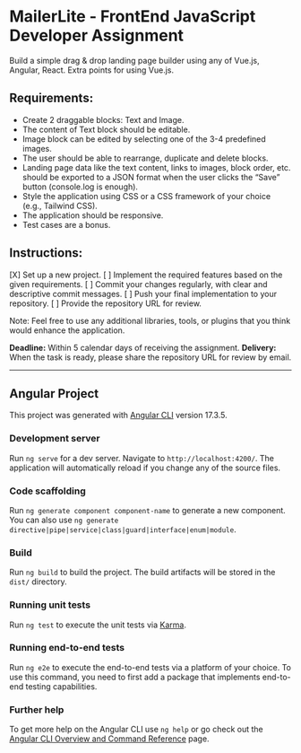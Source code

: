# MailerLite - FrontEnd JavaScript Developer Assignment

Build a simple drag & drop landing page builder using any of Vue.js, Angular, React. Extra points for using Vue.js.

## Requirements:
- Create 2 draggable blocks: Text and Image.
- The content of Text block should be editable.
- Image block can be edited by selecting one of the 3-4 predefined images.
- The user should be able to rearrange, duplicate and delete blocks.
- Landing page data like the text content, links to images, block order, etc. should be exported to a JSON format when the user clicks the “Save” button (console.log is enough).
- Style the application using CSS or a CSS framework of your choice (e.g., Tailwind CSS).
- The application should be responsive.
- Test cases are a bonus.

## Instructions:
[X] Set up a new project.
[ ] Implement the required features based on the given requirements.
[ ] Commit your changes regularly, with clear and descriptive commit messages.
[ ] Push your final implementation to your repository.
[ ] Provide the repository URL for review.

Note: Feel free to use any additional libraries, tools, or plugins that you think would enhance the application.

**Deadline:** Within 5 calendar days of receiving the assignment.
**Delivery:** When the task is ready, please share the repository URL for review by email. 

---
## Angular Project

This project was generated with [Angular CLI](https://github.com/angular/angular-cli) version 17.3.5.

### Development server

Run `ng serve` for a dev server. Navigate to `http://localhost:4200/`. The application will automatically reload if you change any of the source files.

### Code scaffolding

Run `ng generate component component-name` to generate a new component. You can also use `ng generate directive|pipe|service|class|guard|interface|enum|module`.

### Build

Run `ng build` to build the project. The build artifacts will be stored in the `dist/` directory.

### Running unit tests

Run `ng test` to execute the unit tests via [Karma](https://karma-runner.github.io).

### Running end-to-end tests

Run `ng e2e` to execute the end-to-end tests via a platform of your choice. To use this command, you need to first add a package that implements end-to-end testing capabilities.

### Further help

To get more help on the Angular CLI use `ng help` or go check out the [Angular CLI Overview and Command Reference](https://angular.io/cli) page.
